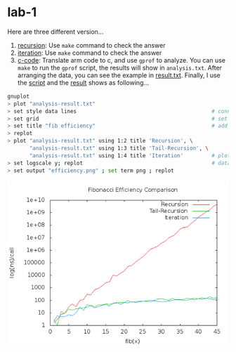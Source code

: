 # lab-1
Here are three different version...

1. [recursion](lab-1/): Use `make` command to check the answer
2. [iteration](lab-1i/): Use `make` command to check the answer
3. [c-code](lab-1-c/): Translate arm code to c, and use `gprof` to analyze. You can use `make` to run the `gprof` script, the results will show in `analysis.txt`. After arranging the data, you can see the example in [result.txt](lab-1-c/result.txt). Finally, I use the [script](lab-1-c/gplot_cmd.txt) and the [result](lab-1-c/efficiency.png) shows as following...
```sh
gnuplot
> plot "analysis-result.txt"
> set style data lines                                           # connect each dots
> set grid                                                       # set background as grid
> set title "fib efficiency"                                     # add title
> replot
> plot "analysis-result.txt" using 1:2 title 'Recursion', \
       "analysis-result.txt" using 1:3 title 'Tail-Recursion', \    
       "analysis-result.txt" using 1:4 title 'Iteration'         # plot three data at the same time
> set logscale y; replot                                         # data in y-axis is large, use logscale
> set output "efficiency.png" ; set term png ; replot
```
![picture alt](lab-1-c/efficiency.png)
